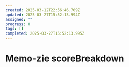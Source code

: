 ```yaml
---
created: 2025-03-12T22:56:46.709Z
updated: 2025-03-27T15:52:13.994Z
assigned: ""
progress: 0
tags: []
completed: 2025-03-27T15:52:13.995Z
---
```


# Memo-zie scoreBreakdown
